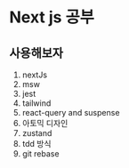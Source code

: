 # Next js 공부

## 사용해보자

1. nextJs
2. msw
3. jest
4. tailwind
5. react-query and suspense
6. 아토믹 디자인
7. zustand
8. tdd 방식
9. git rebase

